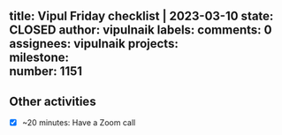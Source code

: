 title:	Vipul Friday checklist | 2023-03-10
state:	CLOSED
author:	vipulnaik
labels:	
comments:	0
assignees:	vipulnaik
projects:	
milestone:	
number:	1151
--
## Other activities

- [x] ~20 minutes: Have a Zoom call
